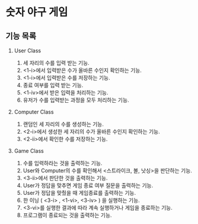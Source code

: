 # 숫자 야구 게임


## 기능 목록 

1. User Class
    1. 세 자리의 수를 입력 받는 기능. 
    2. <1-i>에서 입력받은 수가 올바른 수인지 확인하는 기능.
    3. <1-i>에서 입력받은 수를 저장하는 기능.
    4. 종료 여부를 입력 받는 기능.
    5. <1-iv>에서 받은 입력을 처리하는 기능.
    6. 유저가 수를 입력받는 과정을 모두 처리하는 기능.

2. Computer Class
    1. 랜덤인 세 자리의 수를 생성하는 기능.
    2. <2-i>에서 생성한 세 자리의 수가 올바른 수인지 확인하는 기능.
    3. <2-ii>에서 확인한 수를 저장하는 기능.
    

3. Game Class
    1. 수를 입력하라는 것을 출력하는 기능.
    2. User와 Computer의 수를 확인해서 <스트라이크, 볼, 낫싱>을 판단하는 기능.
    3. <3-ii>에서 판단한 것을 출력하는 기능.
    4. User가 정답을 맞추면 게임 종료 여부 질문을 출력하는 기능.
    5. User가 정답을 맞췄을 때 게임종료를 출력하는 기능.
    6. 한 이닝 ( <3-i> , <1-vi>, <3-iv> ) 을 실행하는 기능.
    7. <3-vi>를 실행한 결과에 따라 계속 실행하거나 게임을 종료하는 기능.
    8. 프로그램이 종료되는 것을 출력하는 기능.